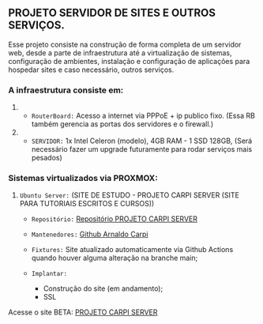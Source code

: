 ## PROJETO SERVIDOR DE SITES E OUTROS SERVIÇOS.

Esse projeto consiste na construção de forma completa de um servidor web, desde a parte de infraestrutura até a virtualização de sistemas, configuração de ambientes,
instalação e configuração de aplicações para hospedar sites e caso necessário, outros serviços.

### A infraestrutura consiste em:

1. - `RouterBoard:` Acesso a internet via PPPoE + ip publico fixo. (Essa RB também gerencia as portas dos servidores e o firewall.)
2. - `SERVIDOR:` 1x Intel Celeron (modelo), 4GB RAM - 1 SSD 128GB, (Será necessário fazer um upgrade futuramente para rodar serviços mais pesados) 

### Sistemas virtualizados via PROXMOX:

1. `Ubuntu Server:` (SITE DE ESTUDO - PROJETO CARPI SERVER (SITE PARA TUTORIAIS ESCRITOS E CURSOS))
    - `Repositório:` [Repositório PROJETO CARPI SERVER](https://github.com/arnaldocarpi/Site-principal)
    - `Mantenedores:` [Github Arnaldo Carpi](https://github.com/arnaldocarpi)
    - `Fixtures:` Site atualizado automaticamente via Github Actions quando houver alguma alteração na branche main;
        
    - `Implantar:` 
        - Construção do site (em andamento);
        -   SSL

Acesse o site BETA: [PROJETO CARPI SERVER](http://carpi.serveblog.net/)

